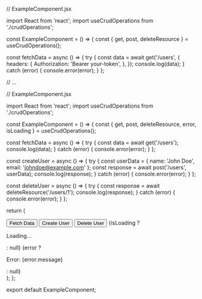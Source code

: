 // ExampleComponent.jsx

import React from 'react';
import useCrudOperations from './crudOperations';

const ExampleComponent = () => {
  const { get, post, deleteResource } = useCrudOperations();

  const fetchData = async () => {
    try {
      const data = await get('/users', {
        headers: {
          Authorization: 'Bearer your-token',
        },
      });
      console.log(data);
    } catch (error) {
      console.error(error);
    }
  };

  // ...




// ExampleComponent.jsx

import React from 'react';
import useCrudOperations from './crudOperations';

const ExampleComponent = () => {
  const { get, post, deleteResource, error, isLoading } = useCrudOperations();

  const fetchData = async () => {
    try {
      const data = await get('/users');
      console.log(data);
    } catch (error) {
      console.error(error);
    }
  };

  const createUser = async () => {
    try {
      const userData = { name: 'John Doe', email: 'johndoe@example.com' };
      const response = await post('/users', userData);
      console.log(response);
    } catch (error) {
      console.error(error);
    }
  };

  const deleteUser = async () => {
    try {
      const response = await deleteResource('/users/1');
      console.log(response);
    } catch (error) {
      console.error(error);
    }
  };

  return (
    <div>
      <button onClick={fetchData}>Fetch Data</button>
      <button onClick={createUser}>Create User</button>
      <button onClick={deleteUser}>Delete User</button>
      {isLoading ? <p>Loading...</p> : null}
      {error ? <p>Error: {error.message}</p> : null}
    </div>
  );
};

export default ExampleComponent;
